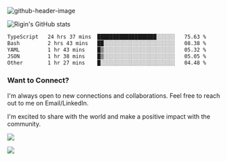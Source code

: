 
![github-header-image](https://github.com/riginoommen/riginoommen/assets/3840244/889cae65-df55-4cda-86cc-bf21bf1f2e96)

![Rigin's GitHub stats](https://github-readme-stats.vercel.app/api?username=riginoommen\&show_icons=true\&show=reviews,discussions_started,discussions_answered,prs_merged,prs_merged_percentage)


<!--START_SECTION:waka-->

```txt
TypeScript   24 hrs 37 mins  ███████████████████░░░░░░   75.63 %
Bash         2 hrs 43 mins   ██░░░░░░░░░░░░░░░░░░░░░░░   08.38 %
YAML         1 hr 43 mins    █▒░░░░░░░░░░░░░░░░░░░░░░░   05.32 %
JSON         1 hr 38 mins    █▒░░░░░░░░░░░░░░░░░░░░░░░   05.05 %
Other        1 hr 27 mins    █░░░░░░░░░░░░░░░░░░░░░░░░   04.48 %
```

<!--END_SECTION:waka-->

### Want to Connect?

I'm always open to new connections and collaborations. Feel free to reach out to me on Email/LinkedIn.

I'm excited to share with the world and make a positive impact with the community.

![](https://komarev.com/ghpvc/?username=riginoommen)

![](https://hit.yhype.me/github/profile?user_id=3840244)

